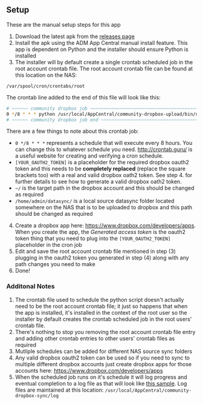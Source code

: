 ## Setup 
These are the manual setup steps for this app

1. Download the latest apk from the [releases page](/../../releases)
2. Install the apk using the ADM App Central manual install feature. This app is dependent on Python and the installer should ensure Python is installed
3. The installer will by default create a single crontab scheduled job in the root account crontab file. The root account crontab file can be found at this location on the NAS: 

  `/var/spool/cron/crontabs/root`

  The crontab line added to the end of this file will look like this:
  ```bash
# ~~~~~~ community dropbox job ~~~~~~~~~~~~~~~~~~~~~~~~~~~~~~~~~~~~~~~~~~~~~~~~~~~~~~~~~~~~~~~~~~~~~~~~~~~~~~~~~~~~~~~~~~~~~~~~~~~~~~~~~~~~~~~~~~~~~
0 */8 * * * python /usr/local/AppCentral/community-dropbox-upload/bin/updown.py --token [YOUR_OAUTH2_TOKEN] -y -u ~/ /home/admin/datasync/
# ~~~~~~ community dropbox job end ~~~~~~~~~~~~~~~~~~~~~~~~~~~~~~~~~~~~~~~~~~~~~~~~~~~~~~~~~~~~~~~~~~~~~~~~~~~~~~~~~~~~~~~~~~~~~~~~~~~~~~~~~~~~~~~~~
  ```
    
  There are a few things to note about this crontab job:
  * `0 */8 * * *` represents a schedule that will execute every 8 hours. You can change this to whatever schedule you need. http://crontab.guru/ is a useful website for creating and verifying a cron schedule.
  * `[YOUR_OAUTH2_TOKEN]` is a placeholder for the required dropbox oauth2 token and this needs to be **completely replaced** (replace the square brackets too) with a real and valid dropbox oath2 token. See step 4. for further details to see how to generate a valid dropbox oath2 token.
  * `~/` is the target path in the dropbox account and this should be changed as required
  * `/home/admin/datasync/` is a local source datasync folder located somewhere on the NAS that is to be uploaded to dropbox and this path should be changed as required
 
4. Create a dropbox app here: https://www.dropbox.com/developers/apps. When you create the app, the *Generated access token* is the oauth2 token thing that you need to plug into the `[YOUR_OAUTH2_TOKEN]` placeholder in the cron job
5. Edit and save the root account crontab file mentioned in step (3) plugging in the oauth2 token you generated in step (4) along with any path changes you need to make
6. Done!

### Additonal Notes
1. The crontab file used to schedule the python script doesn't actually need to be the root account crontab file; it just so happens that when the app is installed, it's installed in the context of the root user so the installer by default creates the crontab scheduled job in the root users' crontab file.
2. There's nothing to stop you removing the root account crontab file entry and adding other crontab entries to other users' crontab files as required
3. Mutliple schedules can be added for different NAS source sync folders
4. Any valid dropbox oauth2 token can be used so if you need to sync to multiple different dropbox accounts just create dropbox apps for those accounts here: https://www.dropbox.com/developers/apps
5. When the scheduled job runs on it's schedule it will log progress and eventual completion to a log file as that will look like [this sample](log/20161023.082703645250.log). Log files are maintained at this location:
`/usr/local/AppCentral/community-dropbox-sync/log`
